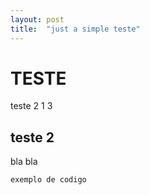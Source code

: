 ```yaml
---
layout: post
title:  "just a simple teste"
---
```

# TESTE

teste 2 1 3 

## teste 2

bla bla 
```
exemplo de codigo
```
